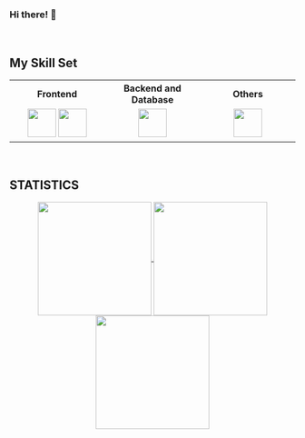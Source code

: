 ### Hi there! 👋

<br/>

## My Skill Set

<table>
<tr>
    <th>Frontend</th>
    <th>Backend and Database</th>
    <th>Others</th>
</tr>

<tr><td valign="top" width="33%">

<div align="center">  
<a href="https://skillicons.dev" target="_blank"><img src="https://skillicons.dev/icons?i=html,css,js,react,redux" height="50" /></a>
<a href="https://skillicons.dev" target="_blank"><img src="https://skillicons.dev/icons?i=styledcomponents,materialui,webpack,vite" height="50" /></a> 
</div>

</td><td valign="top" width="33%">

<div align="center">  
<a href="https://skillicons.dev" target="_blank"><img src="https://skillicons.dev/icons?i=nodejs,mongodb,express,postman" height="50"/></a>
</div>

</td><td valign="top" width="33%">

<div align="center">  
<a href="https://skillicons.dev" target="_blank"><img src="https://skillicons.dev/icons?i=figma,vscode,github,git,bash" height="50"/></a>  
</div>

</td></tr></table>

<br/>

## STATISTICS

<div align="center">

<a href="https://github.com/anuraghazra/convoychat">
  <img height=200 align="center" src="https://github-readme-streak-stats.herokuapp.com/?user=va7ul&theme=slateorange&hide_border=true&card_width=800" />
</a>
<a href="https://github.com/anuraghazra/github-readme-stats">
  <img height=200 align="center" src="https://github-readme-stats.vercel.app/api?username=va7ul&theme=slateorange&show_icons=true&hide_border=true&count_private=true&card_width=450" />
</a>

<a href="https://github.com/anuraghazra/convoychat">
  <img height=200 align="center" src="https://github-readme-stats.vercel.app/api/top-langs?username=va7ul&theme=slateorange&show_icons=true&hide_border=true&layout=compact&langs_count=8&card_width=260" />
</a>

</div>
